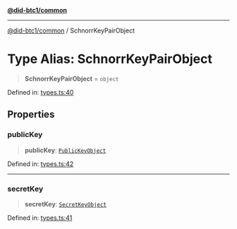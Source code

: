 [**@did-btc1/common**](../README.md)

***

[@did-btc1/common](../globals.md) / SchnorrKeyPairObject

# Type Alias: SchnorrKeyPairObject

> **SchnorrKeyPairObject** = `object`

Defined in: [types.ts:40](https://github.com/dcdpr/did-btc1-js/blob/4ab6f9915d95beed9bc633644c9db1539395f512/packages/common/src/types.ts#L40)

## Properties

### publicKey

> **publicKey**: [`PublicKeyObject`](PublicKeyObject.md)

Defined in: [types.ts:42](https://github.com/dcdpr/did-btc1-js/blob/4ab6f9915d95beed9bc633644c9db1539395f512/packages/common/src/types.ts#L42)

***

### secretKey

> **secretKey**: [`SecretKeyObject`](SecretKeyObject.md)

Defined in: [types.ts:41](https://github.com/dcdpr/did-btc1-js/blob/4ab6f9915d95beed9bc633644c9db1539395f512/packages/common/src/types.ts#L41)
